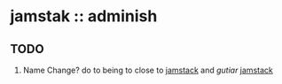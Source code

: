 # jamstak :: adminish

## TODO
1. Name Change? do to being to close to [jamstack](https://jamstack.org/) and _gutiar_ [jamstack](https://jamstack.io)

